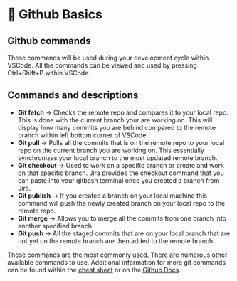 # 🐙 Github Basics

## Github commands

These commands will be used during your development cycle within VSCode. All the commands can be viewed and used by pressing Ctrl+Shift+P within VSCode.

## Commands and descriptions

* **Git fetch** -> Checks the remote repo and compares it to your local repo. This is done with the current branch your are working on. This will display how many commits you are behind compared to the remote branch within left bottom corner of VSCode.
* **Git pull** -> Pulls all the commits that is on the remote repo to your local repo on the current branch you are working on. This essentially synchronizes your local branch to the most updated remote branch.
* **Git checkout** -> Used to work on a specific branch or create and work on that specific branch. Jira provides the checkout command that you can paste into your gitbash terminal once you created a branch from Jira.
* **Git publish** -> If you created a branch on your local machine this command will push the newly created branch on your local repo to the remote repo.
* **Git merge** -> Allows you to merge all the commits from one branch into another specified branch.
* **Git push** -> All the staged commits that are on your local branch that are not yet on the remote branch are then added to the remote branch.

These commands are the most commonly used. There are numerous other available commands to use. Additional information for more git commands can be found within the [cheat sheet](https://education.github.com/git-cheat-sheet-education.pdf) or on the [Github Docs](https://docs.github.com/en/get-started/using-git/about-git).

